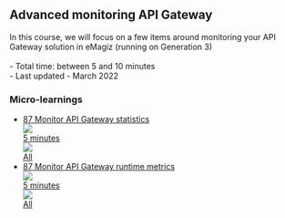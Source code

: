 <div class="ez-academy">
	<div class="ez-academy__body">
		<main class="master">
	<h2 class="title">Advanced monitoring API Gateway</h2>
    <p>
        In this course, we will focus on a few items around monitoring your API Gateway solution in eMagiz (running on Generation 3)
        </br></br>
        - Total time: between 5 and 10 minutes
        </br>
        - Last updated - March 2022
    </p>
    <h3 class="title">Micro-learnings</h3>
    <ul class="strip-container">
        <li class="strip">
            <a href="../../docs/microlearning/advanced-monitoring-apigateway-statistics" class="strip__link">
            <label for="" class="strip__label">
                <span>87</span>
                Monitor API Gateway statistics
            </label>
            <div class="strip__attribute">
                <img class="strip__attribute-icon strip__attribute-icon--duration" src="../../img/microlearning/academy_index/icon-duration32.svg"/>
                <div class="strip__attribute-label">5 minutes</div>
            </div>
            <div class="strip__attribute">
                <img class="strip__attribute-icon strip__attribute-icon--roles" src="../../img/microlearning/academy_index/icon-roles32.svg"/>
                <div class="strip__attribute-label">All</div>
            </div>
			</a>
        </li>
		<li class="strip">
            <a href="../../docs/microlearning/advanced-monitoring-apigateway-runtime-statistics" class="strip__link">
            <label for="" class="strip__label">
                <span>87</span>
               Monitor API Gateway runtime metrics 
            </label>
            <div class="strip__attribute">
                <img class="strip__attribute-icon strip__attribute-icon--duration" src="../../img/microlearning/academy_index/icon-duration32.svg"/>
                <div class="strip__attribute-label">5 minutes</div>
            </div>
            <div class="strip__attribute">
                <img class="strip__attribute-icon strip__attribute-icon--roles" src="../../img/microlearning/academy_index/icon-roles32.svg"/>
                <div class="strip__attribute-label">All</div>
            </div>
			</a>
        </li> 		
    </ul>
    </main>
    </div>
</div>